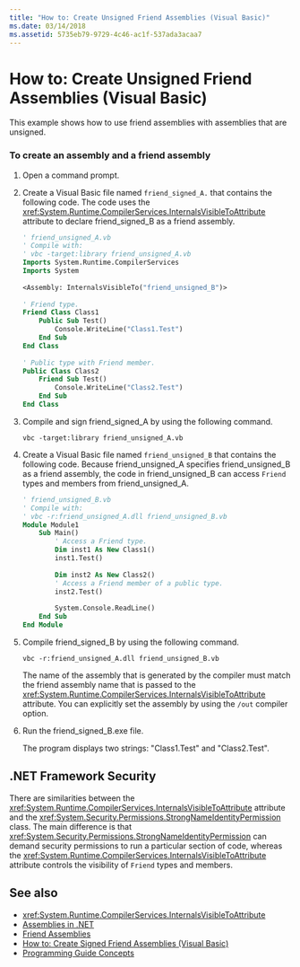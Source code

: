```yaml
---
title: "How to: Create Unsigned Friend Assemblies (Visual Basic)"
ms.date: 03/14/2018
ms.assetid: 5735eb79-9729-4c46-ac1f-537ada3acaa7
---
```

# How to: Create Unsigned Friend Assemblies (Visual Basic)
This example shows how to use friend assemblies with assemblies that are unsigned.  
  
### To create an assembly and a friend assembly  
  
1. Open a command prompt.  
  
2. Create a Visual Basic file named `friend_signed_A.` that contains the following code. The code uses the <xref:System.Runtime.CompilerServices.InternalsVisibleToAttribute> attribute to declare friend_signed_B as a friend assembly.  
  
    ```vb  
    ' friend_unsigned_A.vb  
    ' Compile with:   
    ' vbc -target:library friend_unsigned_A.vb  
    Imports System.Runtime.CompilerServices  
    Imports System  
  
    <Assembly: InternalsVisibleTo("friend_unsigned_B")>   
  
    ' Friend type.  
    Friend Class Class1  
        Public Sub Test()  
            Console.WriteLine("Class1.Test")  
        End Sub  
    End Class  
  
    ' Public type with Friend member.  
    Public Class Class2  
        Friend Sub Test()  
            Console.WriteLine("Class2.Test")  
        End Sub  
    End Class  
    ```  
  
3. Compile and sign friend_signed_A by using the following command.  
  
    ```console  
    vbc -target:library friend_unsigned_A.vb  
    ```  
  
4. Create a Visual Basic file named `friend_unsigned_B` that contains the following code. Because friend_unsigned_A specifies friend_unsigned_B as a friend assembly, the code in friend_unsigned_B can access `Friend` types and members from friend_unsigned_A.  
  
    ```vb  
    ' friend_unsigned_B.vb  
    ' Compile with:   
    ' vbc -r:friend_unsigned_A.dll friend_unsigned_B.vb  
    Module Module1  
        Sub Main()  
            ' Access a Friend type.  
            Dim inst1 As New Class1()  
            inst1.Test()  
  
            Dim inst2 As New Class2()  
            ' Access a Friend member of a public type.  
            inst2.Test()  
  
            System.Console.ReadLine()  
        End Sub  
    End Module  
    ```  
  
5. Compile friend_signed_B by using the following command.  
  
    ```console
    vbc -r:friend_unsigned_A.dll friend_unsigned_B.vb  
    ```  
  
     The name of the assembly that is generated by the compiler must match the friend assembly name that is passed to the <xref:System.Runtime.CompilerServices.InternalsVisibleToAttribute> attribute. You can explicitly set the assembly by using the `/out` compiler option.  
  
6. Run the friend_signed_B.exe file.  
  
     The program displays two strings: "Class1.Test" and "Class2.Test".  
  
## .NET Framework Security  
 There are similarities between the <xref:System.Runtime.CompilerServices.InternalsVisibleToAttribute> attribute and the <xref:System.Security.Permissions.StrongNameIdentityPermission> class. The main difference is that <xref:System.Security.Permissions.StrongNameIdentityPermission> can demand security permissions to run a particular section of code, whereas the <xref:System.Runtime.CompilerServices.InternalsVisibleToAttribute> attribute controls the visibility of `Friend` types and members.  
  
## See also

- <xref:System.Runtime.CompilerServices.InternalsVisibleToAttribute>
- [Assemblies in .NET](../../../../standard/assembly/index.md)
- [Friend Assemblies](../../../../standard/assembly/friend-assemblies.md)
- [How to: Create Signed Friend Assemblies (Visual Basic)](../../../../visual-basic/programming-guide/concepts/assemblies-gac/how-to-create-signed-friend-assemblies.md)
- [Programming Guide Concepts](../../../../visual-basic/programming-guide/concepts/index.md)
